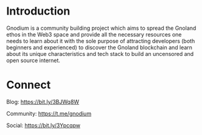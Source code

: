 # Introduction
Gnodium is a community building project which aims to spread the Gnoland ethos in the Web3 space and provide all the necessary resources one needs to learn about it with the sole purpose of attracting developers (both beginners and experienced) to discover the Gnoland blockchain and learn about its unique characteristics and tech stack to build an uncensored and open source internet.

# Connect
Blog: https://bit.ly/3BJWq8W

Community: https://t.me/gnodium

Social: https://bit.ly/3Ypcqpw


